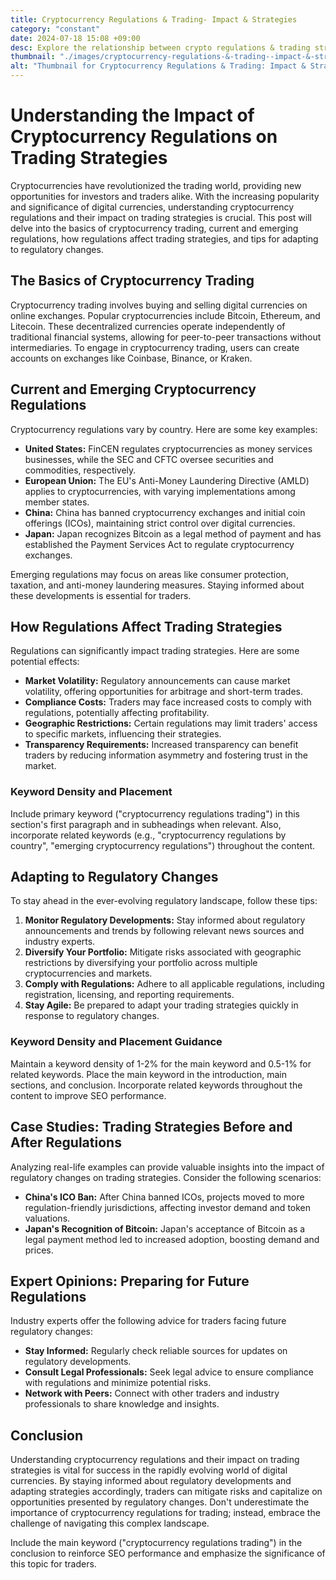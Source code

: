 ```yaml
---
title: Cryptocurrency Regulations & Trading- Impact & Strategies
category: "constant"
date: 2024-07-18 15:08 +09:00
desc: Explore the relationship between crypto regulations & trading strategies. Stay updated with global regulations, adapt, and thrive.
thumbnail: "./images/cryptocurrency-regulations-&-trading--impact-&-strategies.png"
alt: "Thumbnail for Cryptocurrency Regulations & Trading: Impact & Strategies"
---
```


# Understanding the Impact of Cryptocurrency Regulations on Trading Strategies

Cryptocurrencies have revolutionized the trading world, providing new opportunities for investors and traders alike. With the increasing popularity and significance of digital currencies, understanding cryptocurrency regulations and their impact on trading strategies is crucial. This post will delve into the basics of cryptocurrency trading, current and emerging regulations, how regulations affect trading strategies, and tips for adapting to regulatory changes.

## The Basics of Cryptocurrency Trading

Cryptocurrency trading involves buying and selling digital currencies on online exchanges. Popular cryptocurrencies include Bitcoin, Ethereum, and Litecoin. These decentralized currencies operate independently of traditional financial systems, allowing for peer-to-peer transactions without intermediaries. To engage in cryptocurrency trading, users can create accounts on exchanges like Coinbase, Binance, or Kraken.

## Current and Emerging Cryptocurrency Regulations

Cryptocurrency regulations vary by country. Here are some key examples:

- **United States:** FinCEN regulates cryptocurrencies as money services businesses, while the SEC and CFTC oversee securities and commodities, respectively.
- **European Union:** The EU's Anti-Money Laundering Directive (AMLD) applies to cryptocurrencies, with varying implementations among member states.
- **China:** China has banned cryptocurrency exchanges and initial coin offerings (ICOs), maintaining strict control over digital currencies.
- **Japan:** Japan recognizes Bitcoin as a legal method of payment and has established the Payment Services Act to regulate cryptocurrency exchanges.

Emerging regulations may focus on areas like consumer protection, taxation, and anti-money laundering measures. Staying informed about these developments is essential for traders.

## How Regulations Affect Trading Strategies

Regulations can significantly impact trading strategies. Here are some potential effects:

- **Market Volatility:** Regulatory announcements can cause market volatility, offering opportunities for arbitrage and short-term trades.
- **Compliance Costs:** Traders may face increased costs to comply with regulations, potentially affecting profitability.
- **Geographic Restrictions:** Certain regulations may limit traders' access to specific markets, influencing their strategies.
- **Transparency Requirements:** Increased transparency can benefit traders by reducing information asymmetry and fostering trust in the market.

### Keyword Density and Placement

Include primary keyword ("cryptocurrency regulations trading") in this section's first paragraph and in subheadings when relevant. Also, incorporate related keywords (e.g., "cryptocurrency regulations by country", "emerging cryptocurrency regulations") throughout the content.

## Adapting to Regulatory Changes

To stay ahead in the ever-evolving regulatory landscape, follow these tips:

1. **Monitor Regulatory Developments:** Stay informed about regulatory announcements and trends by following relevant news sources and industry experts.
2. **Diversify Your Portfolio:** Mitigate risks associated with geographic restrictions by diversifying your portfolio across multiple cryptocurrencies and markets.
3. **Comply with Regulations:** Adhere to all applicable regulations, including registration, licensing, and reporting requirements.
4. **Stay Agile:** Be prepared to adapt your trading strategies quickly in response to regulatory changes.

### Keyword Density and Placement Guidance

Maintain a keyword density of 1-2% for the main keyword and 0.5-1% for related keywords. Place the main keyword in the introduction, main sections, and conclusion. Incorporate related keywords throughout the content to improve SEO performance.

## Case Studies: Trading Strategies Before and After Regulations

Analyzing real-life examples can provide valuable insights into the impact of regulatory changes on trading strategies. Consider the following scenarios:

- **China's ICO Ban:** After China banned ICOs, projects moved to more regulation-friendly jurisdictions, affecting investor demand and token valuations.
- **Japan's Recognition of Bitcoin:** Japan's acceptance of Bitcoin as a legal payment method led to increased adoption, boosting demand and prices.

## Expert Opinions: Preparing for Future Regulations

Industry experts offer the following advice for traders facing future regulatory changes:

- **Stay Informed:** Regularly check reliable sources for updates on regulatory developments.
- **Consult Legal Professionals:** Seek legal advice to ensure compliance with regulations and minimize potential risks.
- **Network with Peers:** Connect with other traders and industry professionals to share knowledge and insights.

## Conclusion

Understanding cryptocurrency regulations and their impact on trading strategies is vital for success in the rapidly evolving world of digital currencies. By staying informed about regulatory developments and adapting strategies accordingly, traders can mitigate risks and capitalize on opportunities presented by regulatory changes. Don't underestimate the importance of cryptocurrency regulations for trading; instead, embrace the challenge of navigating this complex landscape.

Include the main keyword ("cryptocurrency regulations trading") in the conclusion to reinforce SEO performance and emphasize the significance of this topic for traders.
